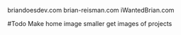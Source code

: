 briandoesdev.com
brian-reisman.com
iWantedBrian.com


#Todo
Make home image smaller
get images of projects